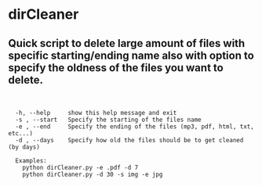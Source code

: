 # dirCleaner

## Quick script to delete large amount of files with specific starting/ending name also with option to specify the oldness of the files you want to delete.
<br/>

```
  -h, --help     show this help message and exit
  -s , --start   Specify the starting of the files name
  -e , --end     Specify the ending of the files (mp3, pdf, html, txt, etc...)
  -d , --days    Specify how old the files should be to get cleaned (by days)
  
  Examples: 
    python dirCleaner.py -e .pdf -d 7
    python dirCleaner.py -d 30 -s img -e jpg
```
